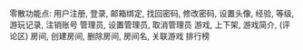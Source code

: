 零散功能点:
用户注册, 登录, 邮箱绑定, 找回密码, 修改密码, 设置头像, 经验, 等级, 游玩记录, 注销账号
管理员, 设置管理员, 取消管理员
游戏, 上下架, 游戏简介, (评论区)
房间, 创建房间, 删除房间, 房间名, 关联游戏 
排行榜